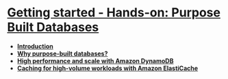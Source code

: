# [Getting started - Hands-on: Purpose Built Databases]( https://aws.amazon.com/getting-started/hands-on/purpose-built-databases/)

- [**Introduction**](https://aws.amazon.com/getting-started/hands-on/purpose-built-databases/)
- [**Why purpose-built databases?**](https://aws.amazon.com/getting-started/hands-on/purpose-built-databases/why-purpose-built-databases/)
- [**High performance and scale with Amazon DynamoDB**](https://aws.amazon.com/getting-started/hands-on/purpose-built-databases/dynamodb/)
- [**Caching for high-volume workloads with Amazon ElastiCache**](https://aws.amazon.com/getting-started/hands-on/purpose-built-databases/elasticache/)